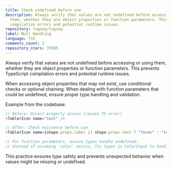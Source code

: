 ```yaml
---
title: Check undefined before use
description: Always verify that values are not undefined before accessing or using
  them, whether they are object properties or function parameters. This prevents TypeScript
  compilation errors and potential runtime issues.
repository: logseq/logseq
label: Null Handling
language: TSX
comments_count: 2
repository_stars: 37695
---
```


Always verify that values are not undefined before accessing or using them, whether they are object properties or function parameters. This prevents TypeScript compilation errors and potential runtime issues.

When accessing object properties that may not exist, use conditional checks or optional chaining. When dealing with function parameters that could be undefined, ensure proper type handling and validation.

Example from the codebase:
```typescript
// Before: Direct property access (causes TS error)
<TablerIcon name="text" />

// After: Check existence before use
<TablerIcon name={shape.props.label || shape.props.text ? "forms" : "text"} />

// For function parameters, ensure types handle undefined:
// Instead of assuming 'color' exists, fix types in ColorInput to handle undefined values
```

This practice ensures type safety and prevents unexpected behavior when values might be missing or undefined.
